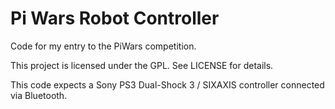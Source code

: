 Pi Wars Robot Controller
=========================

Code for my entry to the PiWars competition.

This project is licensed under the GPL. See LICENSE for details.

This code expects a Sony PS3 Dual-Shock 3 / SIXAXIS controller connected via Bluetooth.

